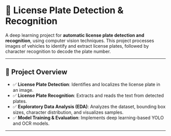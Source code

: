 # 🚗 License Plate Detection & Recognition

A deep learning project for **automatic license plate detection and recognition**, using computer vision techniques. This project processes images of vehicles to identify and extract license plates, followed by character recognition to decode the plate number.

---

## 📌 Project Overview  
- ✅ **License Plate Detection**: Identifies and localizes the license plate in an image.  
- ✅ **License Plate Recognition**: Extracts and reads the text from detected plates.  
- ✅ **Exploratory Data Analysis (EDA)**: Analyzes the dataset, bounding box sizes, character distribution, and visualizes samples.  
- ✅ **Model Training & Evaluation**: Implements deep learning-based YOLO and OCR models.  

---